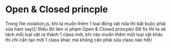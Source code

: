 # Open & Closed princple

Trong file violation.js, khi ta muốn thêm 1 loại động vật nữa thì bắt buộc phải sửa hàm say()/
Điều đó làm vi phạm Open & Closed princple/
Để fix thì ta sẽ tách mỗi loại vật ra thành 1 class mới, khi nào muốn thêm một loại vật khác thì chỉ cần tạo mới 1 class khác mà không cần phải sửa class nào hết/
